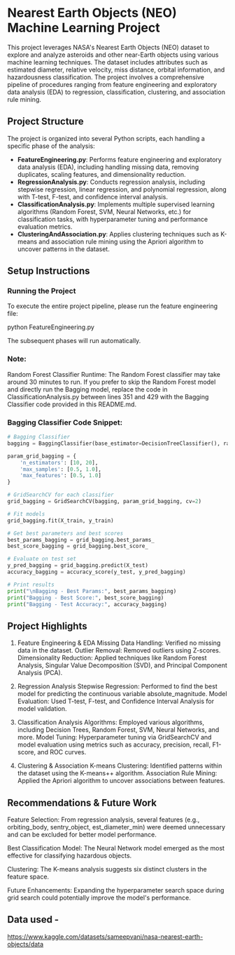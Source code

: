 # Nearest Earth Objects (NEO) Machine Learning Project

This project leverages NASA's Nearest Earth Objects (NEO) dataset to explore and analyze asteroids and other near-Earth objects using various machine learning techniques. The dataset includes attributes such as estimated diameter, relative velocity, miss distance, orbital information, and hazardousness classification. The project involves a comprehensive pipeline of procedures ranging from feature engineering and exploratory data analysis (EDA) to regression, classification, clustering, and association rule mining.

## Project Structure

The project is organized into several Python scripts, each handling a specific phase of the analysis:

- **FeatureEngineering.py**: Performs feature engineering and exploratory data analysis (EDA), including handling missing data, removing duplicates, scaling features, and dimensionality reduction.
- **RegressionAnalysis.py**: Conducts regression analysis, including stepwise regression, linear regression, and polynomial regression, along with T-test, F-test, and confidence interval analysis.
- **ClassificationAnalysis.py**: Implements multiple supervised learning algorithms (Random Forest, SVM, Neural Networks, etc.) for classification tasks, with hyperparameter tuning and performance evaluation metrics.
- **ClusteringAndAssociation.py**: Applies clustering techniques such as K-means and association rule mining using the Apriori algorithm to uncover patterns in the dataset.

## Setup Instructions

### Running the Project

To execute the entire project pipeline, please run the feature engineering file:

python FeatureEngineering.py

The subsequent phases will run automatically.

### Note:

Random Forest Classifier Runtime: The Random Forest classifier may take around 30 minutes to run. If you prefer to skip the Random Forest model and directly run the Bagging model, replace the code in ClassificationAnalysis.py between lines 351 and 429 with the Bagging Classifier code provided in this README.md.

### Bagging Classifier Code Snippet:

```python
# Bagging Classifier
bagging = BaggingClassifier(base_estimator=DecisionTreeClassifier(), random_state=random_state)

param_grid_bagging = {
    'n_estimators': [10, 20],
    'max_samples': [0.5, 1.0],
    'max_features': [0.5, 1.0]
}

# GridSearchCV for each classifier
grid_bagging = GridSearchCV(bagging, param_grid_bagging, cv=2)

# Fit models
grid_bagging.fit(X_train, y_train)

# Get best parameters and best scores
best_params_bagging = grid_bagging.best_params_
best_score_bagging = grid_bagging.best_score_

# Evaluate on test set
y_pred_bagging = grid_bagging.predict(X_test)
accuracy_bagging = accuracy_score(y_test, y_pred_bagging)

# Print results
print("\nBagging - Best Params:", best_params_bagging)
print("Bagging - Best Score:", best_score_bagging)
print("Bagging - Test Accuracy:", accuracy_bagging)
```


## Project Highlights

1. Feature Engineering & EDA
Missing Data Handling: Verified no missing data in the dataset.
Outlier Removal: Removed outliers using Z-scores.
Dimensionality Reduction: Applied techniques like Random Forest Analysis, Singular Value Decomposition (SVD), and Principal Component Analysis (PCA).

2. Regression Analysis
Stepwise Regression: Performed to find the best model for predicting the continuous variable absolute_magnitude.
Model Evaluation: Used T-test, F-test, and Confidence Interval Analysis for model validation.

3. Classification Analysis
Algorithms: Employed various algorithms, including Decision Trees, Random Forest, SVM, Neural Networks, and more.
Model Tuning: Hyperparameter tuning via GridSearchCV and model evaluation using metrics such as accuracy, precision, recall, F1-score, and ROC curves.

4. Clustering & Association
K-means Clustering: Identified patterns within the dataset using the K-means++ algorithm.
Association Rule Mining: Applied the Apriori algorithm to uncover associations between features.

## Recommendations & Future Work
Feature Selection: From regression analysis, several features (e.g., orbiting_body, sentry_object, est_diameter_min) were deemed unnecessary and can be excluded for better model performance.

Best Classification Model: The Neural Network model emerged as the most effective for classifying hazardous objects.

Clustering: The K-means analysis suggests six distinct clusters in the feature space.

Future Enhancements: Expanding the hyperparameter search space during grid search could potentially improve the model's performance.

## Data used -
https://www.kaggle.com/datasets/sameepvani/nasa-nearest-earth-objects/data
